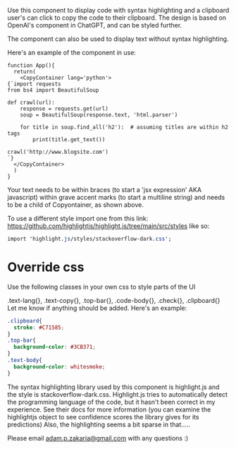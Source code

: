 Use this component to display code with syntax highlighting and a clipboard user's can click to copy the code to their clipboard. The design is based on OpenAI's component in ChatGPT, and can be styled further.

The component can also be used to display text without syntax highlighting.

Here's an example of the component in use:

```
function App(){
  return(
    <CopyContainer lang='python'>
{`import requests
from bs4 import BeautifulSoup

def crawl(url):
    response = requests.get(url)
    soup = BeautifulSoup(response.text, 'html.parser')

    for title in soup.find_all('h2'):  # assuming titles are within h2 tags
        print(title.get_text())

crawl('http://www.blogsite.com')
`}
  </CopyContainer>
  ) 
} 
```

Your text needs to be within braces (to start a 'jsx expression' AKA javascript) within grave accent marks (to start a multiline string) and needs to be a child of Copyontainer, as shown above.

To use a different style import one from this link:
https://github.com/highlightjs/highlight.js/tree/main/src/styles
like so:
```css
import 'highlight.js/styles/stackoverflow-dark.css';
```

# Override css 
Use the following classes in your own css to style parts of the UI

.text-lang{}, .text-copy{}, .top-bar{}, .code-body{}, .check{}, .clipboard{} Let me know if anything should be added. Here's an example:

```css
.clipboard{
  stroke: #C71585;
}
.top-bar{
  background-color: #3CB371;
}
.text-body{
  background-color: whitesmoke;
}
```

The syntax highlighting library used by this component is highlight.js and the style is stackoverflow-dark.css. Highlight.js tries to automatically detect the programming language of the code, but it hasn't been correct in my experience. See their docs for more information (you can examine the highlightjs object to see confidence scores the library gives for its predictions) Also, the highlighting seems a bit sparse in that.....

Please email adam.p.zakaria@gmail.com with any questions :)